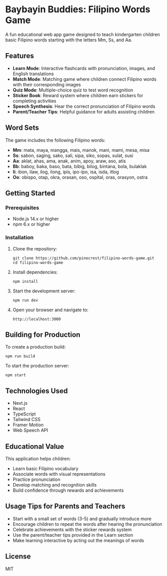 # Baybayin Buddies: Filipino Words Game

A fun educational web app game designed to teach kindergarten children basic Filipino words starting with the letters Mm, Ss, and Aa.

## Features

- **Learn Mode**: Interactive flashcards with pronunciation, images, and English translations
- **Match Mode**: Matching game where children connect Filipino words with their corresponding images
- **Quiz Mode**: Multiple-choice quiz to test word recognition
- **Sticker Book**: Reward system where children earn stickers for completing activities
- **Speech Synthesis**: Hear the correct pronunciation of Filipino words
- **Parent/Teacher Tips**: Helpful guidance for adults assisting children

## Word Sets

The game includes the following Filipino words:

- **Mm**: mata, maya, mangga, mais, manok, mani, mami, mesa, misa
- **Ss**: sabon, saging, sako, sali, sipa, siko, sopas, sulat, susi
- **Aa**: aklat, ahas, ama, anak, anim, apoy, araw, aso, atis
- **Bb**: baboy, baka, baso, bata, bibig, bilog, bintana, bola, bulaklak
- **Ii**: ibon, ilaw, ilog, ilong, ipis, ipo-ipo, isa, isda, itlog
- **Oo**: obispo, otap, okra, orasan, oso, ospital, oras, orasyon, ostra

## Getting Started

### Prerequisites

- Node.js 14.x or higher
- npm 6.x or higher

### Installation

1. Clone the repository:
   ```
   git clone https://github.com/pinecrest/filipino-words-game.git
   cd filipino-words-game
   ```

2. Install dependencies:
   ```
   npm install
   ```

3. Start the development server:
   ```
   npm run dev
   ```

4. Open your browser and navigate to:
   ```
   http://localhost:3000
   ```

## Building for Production

To create a production build:

```
npm run build
```

To start the production server:

```
npm start
```

## Technologies Used

- Next.js
- React
- TypeScript
- Tailwind CSS
- Framer Motion
- Web Speech API

## Educational Value

This application helps children:
- Learn basic Filipino vocabulary
- Associate words with visual representations
- Practice pronunciation
- Develop matching and recognition skills
- Build confidence through rewards and achievements

## Usage Tips for Parents and Teachers

- Start with a small set of words (3-5) and gradually introduce more
- Encourage children to repeat the words after hearing the pronunciation
- Celebrate achievements with the sticker rewards system
- Use the parent/teacher tips provided in the Learn section
- Make learning interactive by acting out the meanings of words

## License

MIT

